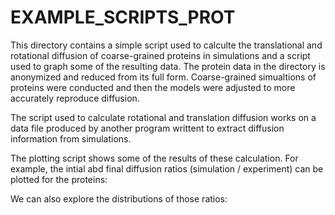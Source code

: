 # EXAMPLE_SCRIPTS_PROT
This directory contains a simple script used to calculte the translational and rotational diffusion of coarse-grained proteins in simulations and a script used to graph some of the resulting data. The protein data in the directory is anonymized and reduced from its full form. Coarse-grained simualtions of proteins were conducted and then the models were adjusted to more accurately reproduce diffusion.

The script used to calculate rotational and translation diffusion works on a data file produced by another program writtent to extract diffusion information from simulations.

The plotting script shows some of the results of these calculation. For example, the intial abd final diffusion ratios (simulation / experiment) can be plotted for the proteins:


We can also explore the distributions of those ratios:

